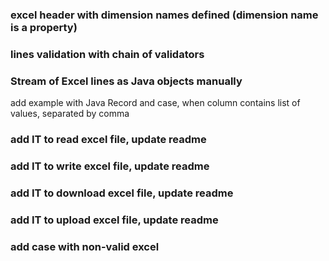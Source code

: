 ### excel header with dimension names defined (dimension name is a property)

### lines validation with chain of validators

### Stream of Excel lines as Java objects manually

add example with Java Record and case, when column contains list of values, separated by comma

### add IT to read excel file, update readme

### add IT to write excel file, update readme

### add IT to download excel file, update readme

### add IT to upload excel file, update readme

### add case with non-valid excel


